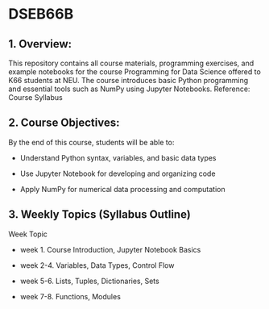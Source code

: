 # DSEB66B
 
 ## 1. **Overview:**

This repository contains all course materials, programming exercises, and example notebooks for the course Programming for Data Science offered to K66 students at NEU. The course introduces basic Python programming and essential tools such as NumPy using Jupyter Notebooks.
Reference: Course Syllabus


## 2. **Course Objectives:**

By the end of this course, students will be able to:

- Understand Python syntax, variables, and basic data types

- Use Jupyter Notebook for developing and organizing code

- Apply NumPy for numerical data processing and computation

## 3. **Weekly Topics (Syllabus Outline)**
Week	Topic

- week 1. 	Course Introduction, Jupyter Notebook Basics

- week 2-4.	Variables, Data Types, Control Flow

- week 5-6.	Lists, Tuples, Dictionaries, Sets

- week 7-8.	Functions, Modules
